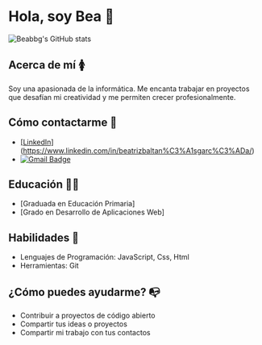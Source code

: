 # Hola, soy Bea 👋
![Beabbg's GitHub stats](https://github-readme-stats.vercel.app/api?username=beabbg&show_icons=true&theme=radical)
##  Acerca de mí 🚺
Soy una apasionada de la informática. Me encanta trabajar en proyectos que desafían mi creatividad y me permiten crecer profesionalmente.
##  Cómo contactarme 📧
- [[LinkedIn]](https://img.shields.io/badge/LinkedIn-0077B5?style=for-the-badge&logo=linkedin&logoColor=white)(https://www.linkedin.com/in/beatrizbaltan%C3%A1sgarc%C3%ADa/)
- [![Gmail Badge](https://img.shields.io/badge/Gmail-D14836?style=for-the-badge&logo=gmail&logoColor=white)](mailto:triciabbg@gmail.com)
##  Educación 👩‍🏫
- [Graduada en Educación Primaria]
- [Grado en Desarrollo de Aplicaciones Web]
##  Habilidades 🌱
- Lenguajes de Programación: JavaScript, Css, Html
- Herramientas: Git
##  ¿Cómo puedes ayudarme? 📭
- Contribuir a proyectos de código abierto
- Compartir tus ideas o proyectos
- Compartir mi trabajo con tus contactos
